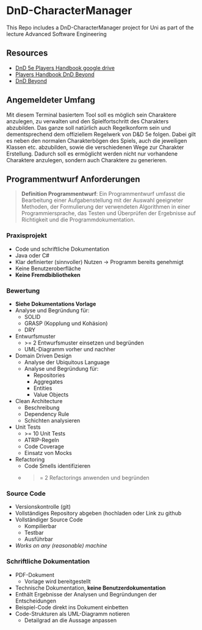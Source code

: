 # DnD-CharacterManager
This Repo includes a DnD-CharacterManager project for Uni as part of the lecture Advanced Software Engineering

## Resources
* [DnD 5e Players Handbook google drive](https://drive.google.com/file/d/0Bx1CPyXhMVKYSU4xRkN3dkV4YjQ/view?resourcekey=0-svEEG_yD7O48DP8JttkErQ)
* [Players Handbook DnD Beyond](https://www.dndbeyond.com/sources/phb)
* [DnD Beyond](https://www.dndbeyond.com/)

## Angemeldeter Umfang
Mit diesem Terminal basiertem Tool soll es möglich sein Charaktere anzulegen, zu verwalten und den Spielfortschritt des Charakters abzubilden. Das ganze soll natürlich auch Regelkonform sein und dementsprechend dem offiziellem Regelwerk von D&D 5e folgen.
Dabei gilt es neben den normalen Charakterbögen des Spiels, auch die jeweiligen Klassen etc. abzubilden, sowie die verschiedenen Wege zur Charakter Erstellung. Dadurch soll es ermöglicht werden nicht nur vorhandene Charaktere anzulegen, sondern auch Charaktere zu generieren.

## Programmentwurf Anforderungen
> **Definition Programmentwurf**: Ein Programmentwurf umfasst die Bearbeitung einer Aufgabenstellung mit der Auswahl geeigneter Methoden,
der Formulierung der verwendeten Algorithmen in einer
Programmiersprache, das Testen und Überprüfen der Ergebnisse auf Richtigkeit und die Programmdokumentation.

### Praxisprojekt
* Code und schriftliche Dokumentation
* Java oder C#
* Klar definierter (sinnvoller) Nutzen -> Programm bereits genehmigt
* Keine Benutzeroberfläche
* **Keine Fremdbibliotheken**

### Bewertung
* **Siehe Dokumentations Vorlage**
* Analyse und Begründung für:
    * SOLID
    * GRASP (Kopplung und Kohäsion)
    * DRY
* Entwurfsmuster
    * \>= 2 Entwurfsmuster einsetzen und begründen
    * UML-Diagramm vorher und nachher
* Domain Driven Design
    * Analyse der Ubiquitous Language
    * Analyse und Begründung für:
        * Repositories
        * Aggregates
        * Entities
        * Value Objects
* Clean Architecture
    * Beschreibung
    * Dependency Rule
    * Schichten analysieren
* Unit Tests
    * \>= 10 Unit Tests
    * ATRIP-Regeln
    * Code Coverage
    * Einsatz von Mocks
* Refactoring
    * Code Smells identifizieren
    * >= 2 Refactorings anwenden und begründen

### Source Code
* Versionskontrolle (git)
* Vollständiges Repository abgeben (hochladen oder Link zu github
* Vollständiger Source Code
    * Kompilierbar
    * Testbar
    * Ausführbar
* *Works on any (reasonable) machine*

### Schriftliche Dokumentation
* PDF-Dokument
    * Vorlage wird bereitgestellt
* Technische Dokumentation, **keine Benutzerdokumentation**
* Enthält Ergebnisse der Analysen und Begründungen der Entscheidungen
* Beispiel-Code direkt ins Dokument einbetten
* Code-Strukturen als UML-Diagramm notieren
    * Detailgrad an die Aussage anpassen
